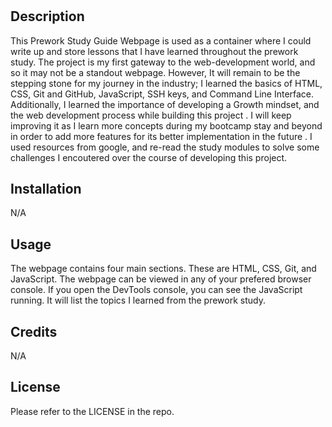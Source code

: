 # <Prework Study Guide Webpage>

## Description

This Prework Study Guide Webpage is used as a container where I could write up and store lessons that I have learned throughout the prework study. The project is my first gateway to the web-development world, and so it may not be a standout webpage. However, It will remain to be the stepping stone for my journey in the industry; I learned the basics of HTML, CSS, Git and GitHub, JavaScript, SSH keys, and Command Line Interface. Additionally, I learned the importance of developing a Growth mindset, and the web development process while building this project .  I will keep improving it as I learn more concepts during my bootcamp stay and beyond in order to add more features for its better implementation in the future .
I used resources from google, and re-read the study modules to solve some challenges I encoutered over the course of developing this project.  
 

## Installation
N/A 


## Usage

The webpage contains four main sections. These are HTML, CSS, Git, and JavaScript. The webpage can be viewed in any of your prefered browser console. If you open the DevTools console, you can see the JavaScript running. It will list the topics I learned from the prework study. 


## Credits

N/A

## License

Please refer to the LICENSE in the repo.